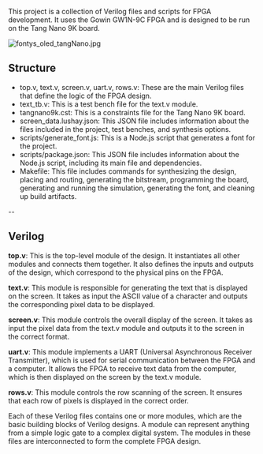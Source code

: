 This project is a collection of Verilog files and scripts for FPGA development. It uses the Gowin GW1N-9C FPGA and is designed to be run on the Tang Nano 9K board.

![fontys_oled_tangNano.jpg](https://drive.google.com/uc?export=view&id=1S8wu7jWpSNCtopK-59J3rLCQz035pJjK)


## Structure
- top.v, text.v, screen.v, uart.v, rows.v: These are the main Verilog files that define the logic of the FPGA design.
- text_tb.v: This is a test bench file for the text.v module.
- tangnano9k.cst: This is a constraints file for the Tang Nano 9K board.
- screen_data.lushay.json: This JSON file includes information about the files included in the project, test benches, and synthesis options.
- scripts/generate_font.js: This is a Node.js script that generates a font for the project.
- scripts/package.json: This JSON file includes information about the Node.js script, including its main file and dependencies.
- Makefile: This file includes commands for synthesizing the design, placing and routing, generating the bitstream, programming the board, generating and running the simulation, generating the font, and cleaning up build artifacts.

--
## Verilog
**top.v**: This is the top-level module of the design. It instantiates all other modules and connects them together. It also defines the inputs and outputs of the design, which correspond to the physical pins on the FPGA.

**text.v**: This module is responsible for generating the text that is displayed on the screen. It takes as input the ASCII value of a character and outputs the corresponding pixel data to be displayed.

**screen.v**: This module controls the overall display of the screen. It takes as input the pixel data from the text.v module and outputs it to the screen in the correct format.

**uart.v**: This module implements a UART (Universal Asynchronous Receiver Transmitter), which is used for serial communication between the FPGA and a computer. It allows the FPGA to receive text data from the computer, which is then displayed on the screen by the text.v module.

**rows.v**: This module controls the row scanning of the screen. It ensures that each row of pixels is displayed in the correct order.

Each of these Verilog files contains one or more modules, which are the basic building blocks of Verilog designs. A module can represent anything from a simple logic gate to a complex digital system. The modules in these files are interconnected to form the complete FPGA design.
